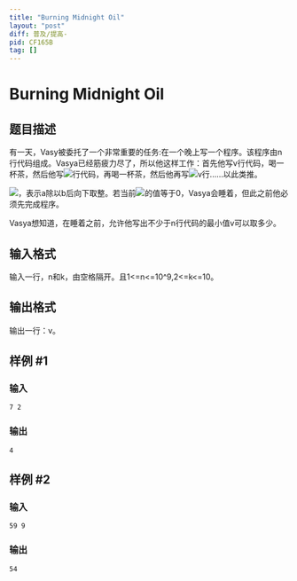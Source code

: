 ```yaml
---
title: "Burning Midnight Oil"
layout: "post"
diff: 普及/提高-
pid: CF165B
tag: []
---
```


# Burning Midnight Oil

## 题目描述

有一天，Vasy被委托了一个非常重要的任务:在一个晚上写一个程序。该程序由n行代码组成。Vasya已经筋疲力尽了，所以他这样工作：首先他写v行代码，喝一杯茶，然后他写![](https://cdn.luogu.org/upload/vjudge_pic/CF165B/be8d069d652d51f8329016702f7c81645767ac06.png)行代码，再喝一杯茶，然后他再写![](https://cdn.luogu.org/upload/vjudge_pic/CF165B/4e3353b53aaa8dff17e86fc64d74d2d54f694513.png)v行......以此类推。
![](https://cdn.luogu.org/upload/vjudge_pic/CF165B/ff48225f7f772c08409f2d464b02c44cf20620e2.png)，表示a除以b后向下取整。若当前![](https://cdn.luogu.org/upload/vjudge_pic/CF165B/ff48225f7f772c08409f2d464b02c44cf20620e2.png)的值等于0，Vasya会睡着，但此之前他必须先完成程序。
Vasya想知道，在睡着之前，允许他写出不少于n行代码的最小值v可以取多少。

## 输入格式

输入一行，n和k，由空格隔开。且1<=n<=10^9,2<=k<=10。

## 输出格式

输出一行：v。

## 样例 #1

### 输入

```
7 2

```

### 输出

```
4

```

## 样例 #2

### 输入

```
59 9

```

### 输出

```
54

```

